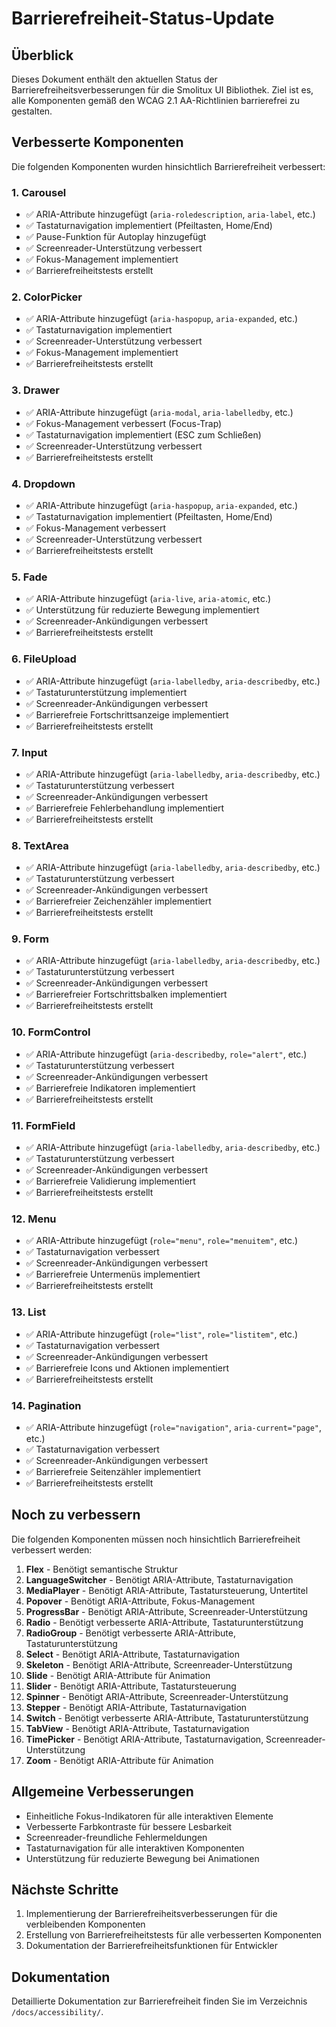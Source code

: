 # Barrierefreiheit-Status-Update

## Überblick

Dieses Dokument enthält den aktuellen Status der Barrierefreiheitsverbesserungen für die Smolitux UI Bibliothek. Ziel ist es, alle Komponenten gemäß den WCAG 2.1 AA-Richtlinien barrierefrei zu gestalten.

## Verbesserte Komponenten

Die folgenden Komponenten wurden hinsichtlich Barrierefreiheit verbessert:

### 1. Carousel
- ✅ ARIA-Attribute hinzugefügt (`aria-roledescription`, `aria-label`, etc.)
- ✅ Tastaturnavigation implementiert (Pfeiltasten, Home/End)
- ✅ Pause-Funktion für Autoplay hinzugefügt
- ✅ Screenreader-Unterstützung verbessert
- ✅ Fokus-Management implementiert
- ✅ Barrierefreiheitstests erstellt

### 2. ColorPicker
- ✅ ARIA-Attribute hinzugefügt (`aria-haspopup`, `aria-expanded`, etc.)
- ✅ Tastaturnavigation implementiert
- ✅ Screenreader-Unterstützung verbessert
- ✅ Fokus-Management implementiert
- ✅ Barrierefreiheitstests erstellt

### 3. Drawer
- ✅ ARIA-Attribute hinzugefügt (`aria-modal`, `aria-labelledby`, etc.)
- ✅ Fokus-Management verbessert (Focus-Trap)
- ✅ Tastaturnavigation implementiert (ESC zum Schließen)
- ✅ Screenreader-Unterstützung verbessert
- ✅ Barrierefreiheitstests erstellt

### 4. Dropdown
- ✅ ARIA-Attribute hinzugefügt (`aria-haspopup`, `aria-expanded`, etc.)
- ✅ Tastaturnavigation implementiert (Pfeiltasten, Home/End)
- ✅ Fokus-Management verbessert
- ✅ Screenreader-Unterstützung verbessert
- ✅ Barrierefreiheitstests erstellt

### 5. Fade
- ✅ ARIA-Attribute hinzugefügt (`aria-live`, `aria-atomic`, etc.)
- ✅ Unterstützung für reduzierte Bewegung implementiert
- ✅ Screenreader-Ankündigungen verbessert
- ✅ Barrierefreiheitstests erstellt

### 6. FileUpload
- ✅ ARIA-Attribute hinzugefügt (`aria-labelledby`, `aria-describedby`, etc.)
- ✅ Tastaturunterstützung implementiert
- ✅ Screenreader-Ankündigungen verbessert
- ✅ Barrierefreie Fortschrittsanzeige implementiert
- ✅ Barrierefreiheitstests erstellt

### 7. Input
- ✅ ARIA-Attribute hinzugefügt (`aria-labelledby`, `aria-describedby`, etc.)
- ✅ Tastaturunterstützung verbessert
- ✅ Screenreader-Ankündigungen verbessert
- ✅ Barrierefreie Fehlerbehandlung implementiert
- ✅ Barrierefreiheitstests erstellt

### 8. TextArea
- ✅ ARIA-Attribute hinzugefügt (`aria-labelledby`, `aria-describedby`, etc.)
- ✅ Tastaturunterstützung verbessert
- ✅ Screenreader-Ankündigungen verbessert
- ✅ Barrierefreier Zeichenzähler implementiert
- ✅ Barrierefreiheitstests erstellt

### 9. Form
- ✅ ARIA-Attribute hinzugefügt (`aria-labelledby`, `aria-describedby`, etc.)
- ✅ Tastaturunterstützung verbessert
- ✅ Screenreader-Ankündigungen verbessert
- ✅ Barrierefreier Fortschrittsbalken implementiert
- ✅ Barrierefreiheitstests erstellt

### 10. FormControl
- ✅ ARIA-Attribute hinzugefügt (`aria-describedby`, `role="alert"`, etc.)
- ✅ Tastaturunterstützung verbessert
- ✅ Screenreader-Ankündigungen verbessert
- ✅ Barrierefreie Indikatoren implementiert
- ✅ Barrierefreiheitstests erstellt

### 11. FormField
- ✅ ARIA-Attribute hinzugefügt (`aria-labelledby`, `aria-describedby`, etc.)
- ✅ Tastaturunterstützung verbessert
- ✅ Screenreader-Ankündigungen verbessert
- ✅ Barrierefreie Validierung implementiert
- ✅ Barrierefreiheitstests erstellt

### 12. Menu
- ✅ ARIA-Attribute hinzugefügt (`role="menu"`, `role="menuitem"`, etc.)
- ✅ Tastaturnavigation verbessert
- ✅ Screenreader-Ankündigungen verbessert
- ✅ Barrierefreie Untermenüs implementiert
- ✅ Barrierefreiheitstests erstellt

### 13. List
- ✅ ARIA-Attribute hinzugefügt (`role="list"`, `role="listitem"`, etc.)
- ✅ Tastaturnavigation verbessert
- ✅ Screenreader-Ankündigungen verbessert
- ✅ Barrierefreie Icons und Aktionen implementiert
- ✅ Barrierefreiheitstests erstellt

### 14. Pagination
- ✅ ARIA-Attribute hinzugefügt (`role="navigation"`, `aria-current="page"`, etc.)
- ✅ Tastaturnavigation verbessert
- ✅ Screenreader-Ankündigungen verbessert
- ✅ Barrierefreie Seitenzähler implementiert
- ✅ Barrierefreiheitstests erstellt

## Noch zu verbessern

Die folgenden Komponenten müssen noch hinsichtlich Barrierefreiheit verbessert werden:

1. **Flex** - Benötigt semantische Struktur
2. **LanguageSwitcher** - Benötigt ARIA-Attribute, Tastaturnavigation
3. **MediaPlayer** - Benötigt ARIA-Attribute, Tastatursteuerung, Untertitel
4. **Popover** - Benötigt ARIA-Attribute, Fokus-Management
5. **ProgressBar** - Benötigt ARIA-Attribute, Screenreader-Unterstützung
6. **Radio** - Benötigt verbesserte ARIA-Attribute, Tastaturunterstützung
7. **RadioGroup** - Benötigt verbesserte ARIA-Attribute, Tastaturunterstützung
8. **Select** - Benötigt ARIA-Attribute, Tastaturnavigation
9. **Skeleton** - Benötigt ARIA-Attribute, Screenreader-Unterstützung
10. **Slide** - Benötigt ARIA-Attribute für Animation
11. **Slider** - Benötigt ARIA-Attribute, Tastatursteuerung
12. **Spinner** - Benötigt ARIA-Attribute, Screenreader-Unterstützung
13. **Stepper** - Benötigt ARIA-Attribute, Tastaturnavigation
14. **Switch** - Benötigt verbesserte ARIA-Attribute, Tastaturunterstützung
15. **TabView** - Benötigt ARIA-Attribute, Tastaturnavigation
16. **TimePicker** - Benötigt ARIA-Attribute, Tastaturnavigation, Screenreader-Unterstützung
17. **Zoom** - Benötigt ARIA-Attribute für Animation

## Allgemeine Verbesserungen

- Einheitliche Fokus-Indikatoren für alle interaktiven Elemente
- Verbesserte Farbkontraste für bessere Lesbarkeit
- Screenreader-freundliche Fehlermeldungen
- Tastaturnavigation für alle interaktiven Komponenten
- Unterstützung für reduzierte Bewegung bei Animationen

## Nächste Schritte

1. Implementierung der Barrierefreiheitsverbesserungen für die verbleibenden Komponenten
2. Erstellung von Barrierefreiheitstests für alle verbesserten Komponenten
3. Dokumentation der Barrierefreiheitsfunktionen für Entwickler

## Dokumentation

Detaillierte Dokumentation zur Barrierefreiheit finden Sie im Verzeichnis `/docs/accessibility/`.
